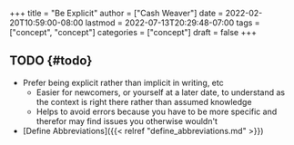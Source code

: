 +++
title = "Be Explicit"
author = ["Cash Weaver"]
date = 2022-02-20T10:59:00-08:00
lastmod = 2022-07-13T20:29:48-07:00
tags = ["concept", "concept"]
categories = ["concept"]
draft = false
+++

## TODO {#todo}

-   Prefer being explicit rather than implicit in writing, etc
    -   Easier for newcomers, or yourself at a later date, to understand as the context is right there rather than assumed knowledge
    -   Helps to avoid errors because you have to be more specific and therefor may find issues you otherwise wouldn't
-   [Define Abbreviations]({{< relref "define_abbreviations.md" >}})
